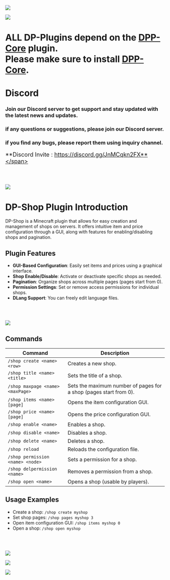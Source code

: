 ![](https://dpnw.site/assets/img/logo_white.png)

![](https://dpnw.site/assets/img/desc_card/dppcore.jpg)

# ALL DP-Plugins depend on the [DPP-Core](https://dpnw.site/plugin.html?plugin=DPP-Core) plugin. <br>Please make sure to install [DPP-Core](https://dpnw.site/plugin.html?plugin=DPP-Core). </h1>

# Discord
### Join our Discord server to get support and stay updated with the latest news and updates.

### if any questions or suggestions, please join our Discord server.

### if you find any bugs, please report them using inquiry channel.

<span style="font-size: 18px;">**Discord Invite : https://discord.gg/JnMCqkn2FX**</span>

<br>
<br>

![](https://dpnw.site/assets/img/desc_card/desc.jpg)

# DP-Shop Plugin Introduction

DP-Shop is a Minecraft plugin that allows for easy creation and management of shops on servers. It offers intuitive item and price configuration through a GUI, along with features for enabling/disabling shops and pagination.

## Plugin Features
- **GUI-Based Configuration**: Easily set items and prices using a graphical interface.
- **Shop Enable/Disable**: Activate or deactivate specific shops as needed.
- **Pagination**: Organize shops across multiple pages (pages start from 0).
- **Permission Settings**: Set or remove access permissions for individual shops.
- **DLang Support**: You can freely edit language files.

<br>
<br>

![](https://dpnw.site/assets/img/desc_card/cmd-perm.jpg)

## Commands
| Command | Description |
|---------|-------------|
| `/shop create <name> <row>` | Creates a new shop. |
| `/shop title <name> <title>` | Sets the title of a shop. |
| `/shop maxpage <name> <maxPage>` | Sets the maximum number of pages for a shop (pages start from 0). |
| `/shop items <name> [page]` | Opens the item configuration GUI. |
| `/shop price <name> [page]` | Opens the price configuration GUI. |
| `/shop enable <name>` | Enables a shop. |
| `/shop disable <name>` | Disables a shop. |
| `/shop delete <name>` | Deletes a shop. |
| `/shop reload` | Reloads the configuration file. |
| `/shop permission <name> <node>` | Sets a permission for a shop. |
| `/shop delpermission <name>` | Removes a permission from a shop. |
| `/shop open <name>` | Opens a shop (usable by players). |

## Usage Examples
- Create a shop: `/shop create myshop`
- Set shop pages: `/shop pages myshop 3`
- Open item configuration GUI: `/shop items myshop 0`
- Open a shop: `/shop open myshop`

<br>
<br>

![](https://dpnw.site/assets/img/desc_card/screenshot.jpg)

![](https://dpnw.site/assets/img/screenshot/DP-Shop/1.jpg)

![](https://dpnw.site/assets/img/screenshot/DP-Shop/2.jpg)
